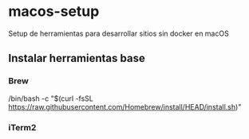 # macos-setup
Setup de herramientas para desarrollar sitios sin docker en macOS

## Instalar herramientas base
### Brew
/bin/bash -c "$(curl -fsSL https://raw.githubusercontent.com/Homebrew/install/HEAD/install.sh)"

### iTerm2
